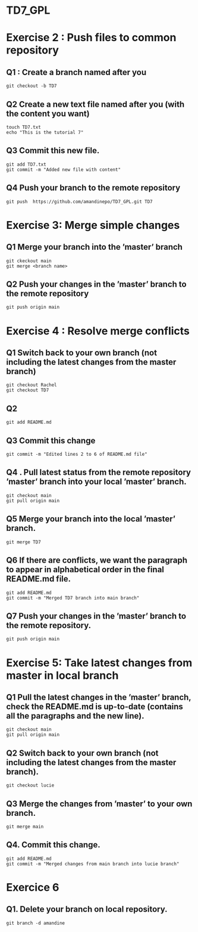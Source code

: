 # TD7_GPL


# Exercise 2 : Push files to common repository

## Q1 : Create a branch named after you
```
git checkout -b TD7
```

## Q2 Create a new text file named after you (with the content you want)
```
touch TD7.txt
echo "This is the tutorial 7"
```
## Q3 Commit this new file.
```
git add TD7.txt
git commit -m "Added new file with content"
```

## Q4  Push your branch to the remote repository
```
git push  https://github.com/amandinepo/TD7_GPL.git TD7
```

# Exercise 3: Merge simple changes

## Q1 Merge your branch into the ’master’ branch
```
git ckeckout main
git merge <branch name>
```
## Q2 Push your changes in the ’master’ branch to the remote repository
```
git push origin main
```

# Exercise 4 :  Resolve merge conflicts

## Q1 Switch back to your own branch (not including the latest changes from the master branch)
```
git checkout Rachel
git checkout TD7
```
## Q2
```
git add README.md
```
## Q3 Commit this change
```
git commit -m "Edited lines 2 to 6 of README.md file"
```
## Q4 . Pull latest status from the remote repository ’master’ branch into your local ’master’ branch.
```
git checkout main
git pull origin main
```
## Q5 Merge your branch into the local ’master’ branch.
```
git merge TD7
```
## Q6 If there are conflicts, we want the paragraph to appear in alphabetical order in the final README.md file.

```
git add README.md
git commit -m "Merged TD7 branch into main branch"
```
## Q7 Push your changes in the ’master’ branch to the remote repository.
```
git push origin main
```

# Exercise 5: Take latest changes from master in local branch


## Q1 Pull the latest changes in the ’master’ branch, check the README.md is up-to-date (contains all the paragraphs and the new line).
```
git checkout main
git pull origin main
```
## Q2 Switch back to your own branch (not including the latest changes from the master branch).
```
git checkout lucie
```
## Q3 Merge the changes from ’master’ to your own branch.
```
git merge main
```
## Q4. Commit this change.
```
git add README.md
git commit -m "Merged changes from main branch into lucie branch"
```

# Exercice 6
## Q1. Delete your branch on local repository.
```
git branch -d amandine
```
